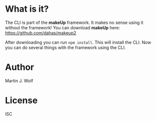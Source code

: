 # What is it?

The CLI is part of the **makeUp** framework. It makes no sense using it without the framework! 
You can download **makeUp** here: https://github.com/dahas/makeup2

After downloading you can run <code>npm install</code>. This will install the CLI. Now you can do several things with the framework using the CLI.

# Author 
Martin J. Wolf

# License
ISC